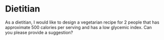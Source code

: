 # Dietitian
As a dietitian, I would like to design a vegetarian recipe for 2 people that has approximate 500 calories per serving and has a low glycemic index. Can you please provide a suggestion?
